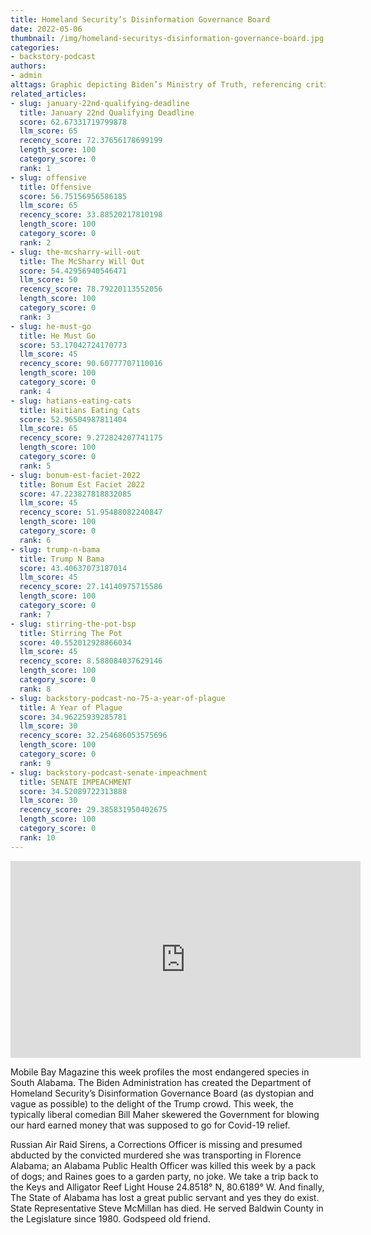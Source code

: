 ```yaml
---
title: Homeland Security’s Disinformation Governance Board
date: 2022-05-06
thumbnail: /img/homeland-securitys-disinformation-governance-board.jpg
categories:
- backstory-podcast
authors:
- admin
alttags: Graphic depicting Biden’s Ministry of Truth, referencing criticism of the Disinformation Governance Board. Fox News logo...
related_articles:
- slug: january-22nd-qualifying-deadline
  title: January 22nd Qualifying Deadline
  score: 62.67331719799878
  llm_score: 65
  recency_score: 72.37656178699199
  length_score: 100
  category_score: 0
  rank: 1
- slug: offensive
  title: Offensive
  score: 56.75156956586185
  llm_score: 65
  recency_score: 33.88520217810198
  length_score: 100
  category_score: 0
  rank: 2
- slug: the-mcsharry-will-out
  title: The McSharry Will Out
  score: 54.42956940546471
  llm_score: 50
  recency_score: 78.79220113552056
  length_score: 100
  category_score: 0
  rank: 3
- slug: he-must-go
  title: He Must Go
  score: 53.17042724170773
  llm_score: 45
  recency_score: 90.60777707110016
  length_score: 100
  category_score: 0
  rank: 4
- slug: hatians-eating-cats
  title: Haitians Eating Cats
  score: 52.96504987811404
  llm_score: 65
  recency_score: 9.272824207741175
  length_score: 100
  category_score: 0
  rank: 5
- slug: bonum-est-faciet-2022
  title: Bonum Est Faciet 2022
  score: 47.223827818832085
  llm_score: 45
  recency_score: 51.95488082240847
  length_score: 100
  category_score: 0
  rank: 6
- slug: trump-n-bama
  title: Trump N Bama
  score: 43.40637073187014
  llm_score: 45
  recency_score: 27.14140975715586
  length_score: 100
  category_score: 0
  rank: 7
- slug: stirring-the-pot-bsp
  title: Stirring The Pot
  score: 40.552012928866034
  llm_score: 45
  recency_score: 8.588084037629146
  length_score: 100
  category_score: 0
  rank: 8
- slug: backstory-podcast-no-75-a-year-of-plague
  title: A Year of Plague
  score: 34.96225939285781
  llm_score: 30
  recency_score: 32.254686053575696
  length_score: 100
  category_score: 0
  rank: 9
- slug: backstory-podcast-senate-impeachment
  title: SENATE IMPEACHMENT
  score: 34.52089722313888
  llm_score: 30
  recency_score: 29.385831950402675
  length_score: 100
  category_score: 0
  rank: 10
---
```

<iframe width="560" height="315" src="https://www.youtube.com/embed/uxIJ9Kwc0ok" frameborder="0" allowfullscreen></iframe>

Mobile Bay Magazine this week profiles the most endangered species in South Alabama. The Biden Administration has created the Department of Homeland Security’s Disinformation Governance Board (as dystopian and vague as possible) to the delight of the Trump crowd. This week, the typically liberal comedian Bill Maher skewered the Government for blowing our hard earned money that was supposed to go for Covid-19 relief.

Russian Air Raid Sirens, a Corrections Officer is missing and presumed abducted by the convicted murdered she was transporting in Florence Alabama; an Alabama Public Health Officer was killed this week by a pack of dogs; and Raines goes to a garden party, no joke. We take a trip back to the Keys and Alligator Reef Light House 24.8518° N, 80.6189° W. And finally, The State of Alabama has lost a great public servant and yes they do exist. State Representative Steve McMillan has died. He served Baldwin County in the Legislature since 1980. Godspeed old friend.

